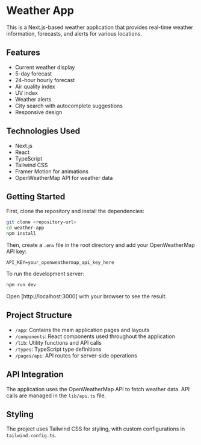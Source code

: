 # Weather App

This is a Next.js-based weather application that provides real-time weather information, forecasts, and alerts for various locations.

## Features

- Current weather display
- 5-day forecast
- 24-hour hourly forecast
- Air quality index
- UV index
- Weather alerts
- City search with autocomplete suggestions
- Responsive design

## Technologies Used

- Next.js
- React
- TypeScript
- Tailwind CSS
- Framer Motion for animations
- OpenWeatherMap API for weather data

## Getting Started

First, clone the repository and install the dependencies:

```bash
git clone <repository-url>
cd weather-app
npm install
```

Then, create a `.env` file in the root directory and add your OpenWeatherMap API key:

`API_KEY=your_openweathermap_api_key_here`

To run the development server:

```bash
npm run dev
```

Open [http://localhost:3000] with your browser to see the result.

## Project Structure

- `/app`: Contains the main application pages and layouts
- `/components`: React components used throughout the application
- `/lib`: Utility functions and API calls
- `/types`: TypeScript type definitions
- `/pages/api`: API routes for server-side operations

## API Integration

The application uses the OpenWeatherMap API to fetch weather data. API calls are managed in the `lib/api.ts` file.

## Styling

The project uses Tailwind CSS for styling, with custom configurations in `tailwind.config.ts`.
